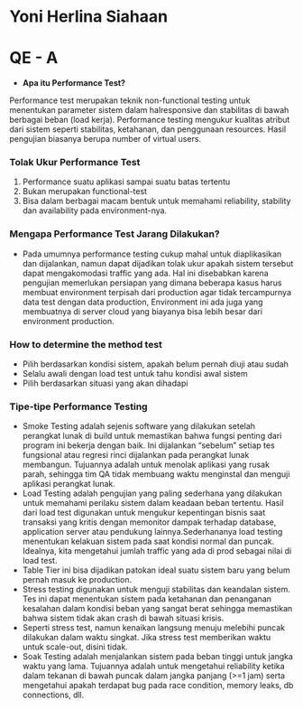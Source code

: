 # Yoni Herlina Siahaan


# QE - A


- **Apa itu Performance Test?**

Performance test merupakan teknik non-functional testing untuk menentukan parameter sistem dalam halresponsive dan stabilitas di bawah berbagai beban (load kerja). Performance testing mengukur kualitas atribut dari sistem seperti stabilitas, ketahanan, dan penggunaan resources. Hasil pengujian biasanya berupa number of virtual users.

### **Tolak Ukur Performance Test**

1. Performance suatu aplikasi sampai suatu batas tertentu
2. Bukan merupakan functional-test
3. Bisa dalam berbagai macam bentuk untuk memahami reliability, stability dan availability pada environment-nya.

### **Mengapa Performance Test Jarang Dilakukan?**

- Pada umumnya performance testing cukup mahal untuk diaplikasikan dan dijalankan, namun dapat dijadikan tolak ukur apakah sistem tersebut dapat mengakomodasi traffic yang ada. Hal ini disebabkan karena pengujian memerlukan persiapan yang dimana beberapa kasus harus membuat environment terpisah dari production agar tidak tercampurnya data test dengan data production, Environment ini ada juga yang membuatnya di server cloud yang biayanya bisa lebih besar dari environment production.

### **How to determine the method test**

- Pilih berdasarkan kondisi sistem, apakah belum pernah diuji atau sudah
- Selalu awali dengan load test untuk tahu kondisi awal sistem
- Pilih berdasarkan situasi yang akan dihadapi

### **Tipe-tipe Performance Testing**

- Smoke Testing adalah sejenis software yang dilakukan setelah perangkat lunak di build untuk memastikan bahwa fungsi penting dari program ini bekerja dengan baik. Ini dijalankan “sebelum” setiap tes fungsional atau regresi rinci dijalankan pada perangkat lunak membangun. Tujuannya adalah untuk menolak aplikasi yang rusak parah, sehingga tim QA tidak membuang waktu menginstal dan menguji aplikasi perangkat lunak.
- Load Testing adalah pengujian yang paling sederhana yang dilakukan untuk memahami perilaku sistem dalam keadaan beban tertentu. Hasil dari load test digunakan untuk mengukur kepentingan bisnis saat transaksi yang kritis dengan memonitor dampak terhadap database, application server atau pendukung lainnya.Sederhananya load testing menentukan kelakuan sistem pada saat kondisi normal dan puncak. Idealnya, kita mengetahui jumlah traffic yang ada di prod sebagai nilai di load test.
- Table Tier ini bisa dijadikan patokan ideal suatu sistem baru yang belum pernah masuk ke production.
- Stress testing digunakan untuk menguji stabilitas dan keandalan sistem. Tes ini dapat menentukan sistem pada ketahanan dan penanganan kesalahan dalam kondisi beban yang sangat berat sehingga memastikan bahwa sistem tidak akan crash di bawah situasi krisis.
- Seperti stress test, namun kenaikan langsung menuju melebihi puncak dilakukan dalam waktu singkat. Jika stress test memberikan waktu untuk scale-out, disini tidak.
- Soak Testing adalah menjalankan sistem pada beban tinggi untuk jangka waktu yang lama. Tujuannya adalah untuk mengetahui reliability ketika dalam tekanan di bawah puncak dalam jangka panjang (>=1 jam) serta mengetahui apakah terdapat bug pada race condition, memory leaks, db connections, dll.